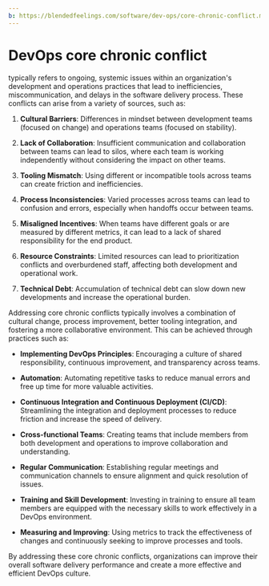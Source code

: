 ```yaml
---
b: https://blendedfeelings.com/software/dev-ops/core-chronic-conflict.md
---
```


# DevOps core chronic conflict
typically refers to ongoing, systemic issues within an organization's development and operations practices that lead to inefficiencies, miscommunication, and delays in the software delivery process. These conflicts can arise from a variety of sources, such as:

1. **Cultural Barriers**: Differences in mindset between development teams (focused on change) and operations teams (focused on stability).

2. **Lack of Collaboration**: Insufficient communication and collaboration between teams can lead to silos, where each team is working independently without considering the impact on other teams.

3. **Tooling Mismatch**: Using different or incompatible tools across teams can create friction and inefficiencies.

4. **Process Inconsistencies**: Varied processes across teams can lead to confusion and errors, especially when handoffs occur between teams.

5. **Misaligned Incentives**: When teams have different goals or are measured by different metrics, it can lead to a lack of shared responsibility for the end product.

6. **Resource Constraints**: Limited resources can lead to prioritization conflicts and overburdened staff, affecting both development and operational work.

7. **Technical Debt**: Accumulation of technical debt can slow down new developments and increase the operational burden.

Addressing core chronic conflicts typically involves a combination of cultural change, process improvement, better tooling integration, and fostering a more collaborative environment. This can be achieved through practices such as:

- **Implementing DevOps Principles**: Encouraging a culture of shared responsibility, continuous improvement, and transparency across teams.

- **Automation**: Automating repetitive tasks to reduce manual errors and free up time for more valuable activities.

- **Continuous Integration and Continuous Deployment (CI/CD)**: Streamlining the integration and deployment processes to reduce friction and increase the speed of delivery.

- **Cross-functional Teams**: Creating teams that include members from both development and operations to improve collaboration and understanding.

- **Regular Communication**: Establishing regular meetings and communication channels to ensure alignment and quick resolution of issues.

- **Training and Skill Development**: Investing in training to ensure all team members are equipped with the necessary skills to work effectively in a DevOps environment.

- **Measuring and Improving**: Using metrics to track the effectiveness of changes and continuously seeking to improve processes and tools.

By addressing these core chronic conflicts, organizations can improve their overall software delivery performance and create a more effective and efficient DevOps culture.